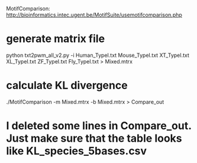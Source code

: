MotifComparison: http://bioinformatics.intec.ugent.be/MotifSuite/usemotifcomparison.php

# generate matrix file
python txt2pwm_all_v2.py -i Human_TypeI.txt Mouse_TypeI.txt XT_TypeI.txt XL_TypeI.txt ZF_TypeI.txt Fly_TypeI.txt > Mixed.mtrx

# calculate KL divergence
./MotifComparison -m Mixed.mtrx -b Mixed.mtrx > Compare_out

# I deleted some lines in Compare_out. Just make sure that the table looks like KL_species_5bases.csv